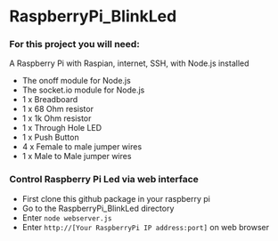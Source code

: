 # RaspberryPi_BlinkLed
### For this project you will need:

A Raspberry Pi with Raspian, internet, SSH, with Node.js installed
* The onoff module for Node.js
* The socket.io module for Node.js
* 1 x Breadboard
* 1 x 68 Ohm resistor
* 1 x 1k Ohm resistor
* 1 x Through Hole LED
* 1 x Push Button
* 4 x Female to male jumper wires
* 1 x Male to Male jumper wires

### Control Raspberry Pi Led via web interface

* First clone this github package in your raspberry pi
* Go to the RaspberryPi_BlinkLed directory
* Enter `node webserver.js`
* Enter `http://[Your RaspberryPi IP address:port]` on web browser
